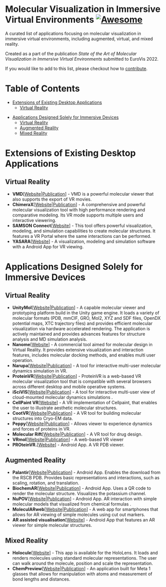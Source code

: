 # Molecular Visualization in Immersive Virtual Environments [![Awesome](https://awesome.re/badge.svg)](https://awesome.re)
A curated list of applications focusing on molecular visualization in immersive virtual environments, including augmented, virtual, and mixed reality.  

Created as a part of the publication *State of the Art of Molecular Visualization in Immersive Virtual Environments* submitted to EuroVis 2022.

If you would like to add to this list, please checkout how to [contribute](https://github.com/davous267/molecular-visualization-in-virtual-environments/blob/main/contributing.md). 

<!--
# Emoji Labels
Add
-->


# Table of Contents
* [Extensions of Existing Desktop Applications](#desktop-extensions) 
   * [Virtual Reality](#desktop-extensions-vr)
<!--    * [Augmented Reality](#desktop-extensions-ar)
   * [Mixed Reality](#desktop-extensions-mr) -->
* [Applications Designed Solely for Immersive Devices](#purely-immersive)
    * [Virtual Reality](#purely-immersive-vr)
    * [Augmented Reality](#purely-immersive-ar)
    * [Mixed Reality](#purely-immersive-mr)
<!-- * [Building MR Applications](#building-mr-applications)
 -->

# Extensions of Existing Desktop Applications <a name="desktop-extensions"></a>

## Virtual Reality <a name="desktop-extensions-vr"></a>
* **VMD**[[Website](https://www.ks.uiuc.edu/Development/Download/download.cgi?PackageName=VMD)|[Publication](https://ieeexplore.ieee.org/document/7529978)] - VMD is a powerful molecular viewer that also supports the export of VR movies.  
* **ChimeraX**[[Website](https://www.cgl.ucsf.edu/chimerax/docs/user/vr.html)|[Publication](https://www.sciencedirect.com/science/article/pii/S002228361830696X)] - A comprehensive and powerful molecular visualization tool with high performance rendering and comparative modeling. Its VR mode supports multiple users and interactive viewering. 
* **SAMSON Connect**[[Website](https://www.samson-connect.net/element/64225415-0c58-6ef2-4b29-f6e78a01e460.html)] - This tool offers powerful visualization, modeling, and simulation capabilities to create molecular structures. It features a VR Portal where the same interactions can be performed. 
* **YASARA**[[Website](http://www.yasara.org/)] - A visualization, modeling and simulation software with a Android App for VR viewing. 
	

<!-- ## Augmented Reality <a name="desktop-extensions-ar"></a>
TODO

## Mixed Reality <a name="desktop-extensions-mr"></a>
TODO
 -->
# Applications Designed Solely for Immersive Devices <a name="purely-immersive"></a>

## Virtual Reality <a name="purely-immersive-vr"></a>

* **UnityMol**[[Website](https://sourceforge.net/projects/unitymol/files/)|[Publication](https://ieeexplore.ieee.org/abstract/document/7151718)] - A capable molecular viewer and prototyping platform build in the Unity game engine. It loads a variety of molecular formats (PDB, mmCIF, GRO, Mol2, XYZ and SDF files, OpenDX potential maps, XTC trajectory files) and provides efficient molecular visualization via hardware accelerated rendering. The application is actively maintained and provides advances features for structure analysis and MD simulation analysis. 
* **Nanome**[[Website](https://nanome.ai/)] - A commercial tool aimed for molecular design in Virtual Reality. It provides extensive visualization and interaction features, includes molecular docking methods, and enables multi user operation. 
* **Narupa**[[Website](https://irl.itch.io/narupaxr)|[Publication](https://dl.acm.org/doi/10.1145/3388536.3407891)] - A tool for interactive multi-user molecular dynamics simulation in VR. 
* **ProteinVR**[[Website](https://durrantlab.pitt.edu/pvr)|[Publication](https://journals.plos.org/ploscompbiol/article?id=10.1371/journal.pcbi.1007747)] - ProteinVR is a web-based VR molecular visualization tool that is compatible with several browsers across different desktop and mobile operative systems. 
* **iSciVIS**[[Website](https://interactivescientific.com/iscivis-2/)|[Publication](https://www.science.org/doi/10.1126/sciadv.aat2731)] - A tool for interactive multi-user view of cloud-mounted molecular dynamics simulations .
* **CellPaint VR**[[Website](https://ccsb.scripps.edu/cellpaint/cellpaint-vr/)] - A VR implementation of Cellpaint, that enables the user to illustrate aesthetic molecular structures. 
* **CootVR**[[Website](http://hamishtodd1.github.io/cvr)|[Publication](https://scripts.iucr.org/cgi-bin/paper?S2059798320013625)] - A VR tool for building molecular structures into Cryo-EM data. 
* **Peppy**[[Website](https://github.com/ddoak/peppy)|[Publication](https://onlinelibrary.wiley.com/doi/full/10.1002/pro.3752)] - Allows viewer to experience dynamics and forces of proteins in VR. 
* **Molecular Rift**[[Website](https://github.com/JBostrom/MolecularRiftv2)|[Publication](https://pubs.acs.org/doi/10.1021/acs.jcim.5b00544)] - A VR tool for drug design. 
* **VRmol**[[Website](https://vrmol.net/)|[Publication](https://academic.oup.com/bioinformatics/advance-article/doi/10.1093/bioinformatics/btaa696/5879988)] - A web-based VR viewer 
* **PROteinVR.**[[Website](https://www.appmindedapps.com/proteinvr.html)] - Android App. A VR PDB viewer.  
	
## Augmented Reality <a name="purely-immersive-ar"></a>

* **Palantir**[[Website](https://github.com/ning-y/Palantir)|[Publication](https://gateway.webofknowledge.com/gateway/Gateway.cgi?GWVersion=2&SrcAuth=DynamicDOIArticle&SrcApp=WOS&KeyAID=10.1002\%2Fbmb.21335&DestApp=DOI&SrcAppSID=F2zxxr8teLBbZDtOSR9&SrcJTitle=BIOCHEMISTRY+AND+MOLECULAR+BIOLOGY+EDUCATION&DestDOIRegistrantName=Wiley+\%28John+Wiley+\%26+Sons\%29)] - Android App. Enables the download from the RSCB PDB. Provides basic representations and interactions, such as scaling, rotation, and translation. 
* **BiochemAR**[[Website](https://play.google.com/store/apps/details?id=edu.carleton.its.biochemAR&hl=en_US&gl=US)|[Publication](https://pubs.acs.org/doi/10.1021/acs.jchemed.8b00691)] - Android App. Uses a QR code to render the molecular structure. Visualizes the potassium channel. 
* **NuPOV**[[Website](https://apps.apple.com/us/app/nupov/id1457522388)|[Publication](https://gateway.webofknowledge.com/gateway/Gateway.cgi?GWVersion=2&SrcAuth=DOISource&SrcApp=WOS&KeyAID=10.1021\%2Facs.jchemed.0c00387&DestApp=DOI&SrcAppSID=F3NFVMSIaptTpCEjEGO&SrcJTitle=JOURNAL+OF+CHEMICAL+EDUCATION&DestDOIRegistrantName=American+Chemical+Society)] - Android App. AR interaction with simple molecular models that visualized from chemical formulas .
* **MoleculARweb**[[Website](https://molecularweb.epfl.ch/)|[Publication](https://gateway.webofknowledge.com/gateway/Gateway.cgi?GWVersion=2&SrcAuth=DynamicDOIArticle&SrcApp=WOS&KeyAID=10.1021\%2Facs.jchemed.1c00179&DestApp=DOI&SrcAppSID=F3NFVMSIaptTpCEjEGO&SrcJTitle=JOURNAL+OF+CHEMICAL+EDUCATION&DestDOIRegistrantName=American+Chemical+Society)] - A web app for smartphones that allows for AR viewing of simple molecules using cut out markers.  
* **AR assisted visualisation**[[Website](https://play.google.com/store/apps/details?id=com.UniCPH.Android.MoleculAR)] - Android App that features an AR viewer for simple molecular structures. 
	
## Mixed Reality <a name="purely-immersive-mr"></a>
* **Holocule**[[Website](https://www.microsoft.com/en-us/p/holocule/9nblggh513z0?SilentAuth=1#activetab=pivot:overviewtab)] - This app is available for the HoloLens. It loads and renders molecules using standard molecular representations. The user can walk around the molecule, position and scale the representation. 
* **ChemPreview**[[Website](https://github.com/wallerlab/chem-preview/releases)|[Publication](https://doi.org/10.1016/j.jmgm.2017.01.019)] - An application built for Meta 1 glasses that allows for manipulation with atoms and measurement of bond lengths and distances.


